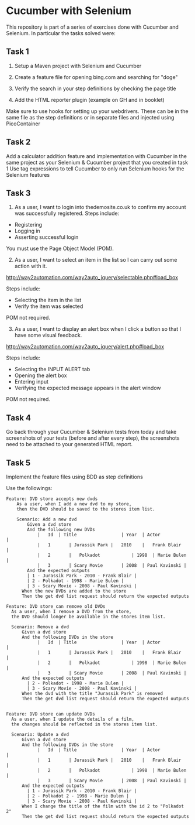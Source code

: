 # Cucumber with Selenium

This repository is part of a series of exercises done with Cucumber and Selenium. In particular the tasks solved were:

## Task 1

1. Setup a Maven project with Selenium and Cucumber

2. Create a feature file for opening bing.com and searching for "doge"

3. Verify the search in your step definitions by checking the page title

4. Add the HTML reporter plugin (example on GH and in booklet)

Make sure to use hooks for setting up your webdrivers. These can be in the same file as the step definitions or in separate files and injected using PicoContainer
	

## Task 2

Add a calculator addition feature and implementation with Cucumber in the same project as your Selenium & Cucumber project that you created in task 1
Use tag expressions to tell Cucumber to only run Selenium hooks for the Selenium features

## Task 3

1. As a user, I want to login into thedemosite.co.uk to confirm my account was successfully registered.
 Steps include:
- Registering
- Logging in
- Asserting successful login

You must use the Page Object Model (POM).

2. As a user, I want to select an item in the list so I can carry out some action with it.

http://way2automation.com/way2auto_jquery/selectable.php#load_box

Steps include:
- Selecting the item in the list
- Verify the item was selected

POM not required.

3. As a user, I want to display an alert box when I click a button so that I have some visual feedback.

http://way2automation.com/way2auto_jquery/alert.php#load_box

Steps include:
- Selecting the INPUT ALERT tab
- Opening the alert box
- Entering input
- Verifying the expected message appears in the alert window

POM not required.

## Task 4

Go back through your Cucumber & Selenium tests from today and take screenshots of your tests (before and after every step), the screenshots need to be attached to your generated HTML report.

## Task 5

Implement the feature files using BDD as step definitions

Use the followings:

```
Feature: DVD store accepts new dvds
	As a user, when I add a new dvd to my store, 
	then the DVD should be saved to the stores item list.
	
	Scenario: Add a new dvd
		Given a dvd store
		And the following new DVDs
			|	Id	| Title 				| Year 	| Actor 				|
			|	1		| Jurassik Park |	2010	|	Frank Blair 	|	
			|	2		|	Polkadot			| 1998	| Marie Bulen		|
			|	3		| Scary Movie		| 2008	| Paul Kavinski |	
		And the expected outputs
	    | 1 - Jurassik Park - 2010 - Frank Blair |
	    | 2 - Polkadot - 1998 - Marie Bulen |
	    | 3 - Scary Movie - 2008 - Paul Kavinski |
	  When the new DVDs are added to the store
	  Then the get dvd list request should return the expected outputs
```
```
Feature: DVD store can remove old DVDs
  As a user, when I remove a DVD from the store, 
  the DVD should longer be available in the stores item list.
  
  Scenario: Remove a dvd
	  Given a dvd store
	  And the following DVDs in the store
			|	Id	| Title 				| Year 	| Actor 				|
			|	1		| Jurassik Park |	2010	|	Frank Blair 	|	
			|	2		|	Polkadot			| 1998	| Marie Bulen		|
			|	3		| Scary Movie		| 2008	| Paul Kavinski |	
	  And the expected outputs
	    | 2 - Polkadot - 1998 - Marie Bulen |
	    | 3 - Scary Movie - 2008 - Paul Kavinski |
	  When the dvd with the title "Jurassik Park" is removed
	  Then the get dvd list request should return the expected outputs
	  
```
```
Feature: DVD store can update DVDs
  As a user, when I update the details of a film, 
  the changes should be reflected in the stores item list.
  
  Scenario: Update a dvd
	  Given a dvd store
	  And the following DVDs in the store
			|	Id	| Title 				| Year 	| Actor 				|
			|	1		| Jurassik Park |	2010	|	Frank Blair 	|	
			|	2		|	Polkadot			| 1998	| Marie Bulen		|
			|	3		| Scary Movie		| 2008	| Paul Kavinski |	
	  And the expected outputs
	    | 1 - Jurassik Park - 2010 - Frank Blair |
	    | 2 - Polkadot 2 - 1998 - Marie Bulen |
	    | 3 - Scary Movie - 2008 - Paul Kavinski |
	  When I change the title of the film with the id 2 to "Polkadot 2"
	  Then the get dvd list request should return the expected outputs
```
